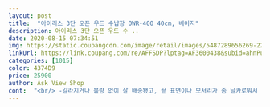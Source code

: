 ```yaml
---
layout: post 
title:  "아이리스 3단 오픈 우드 수납장 OWR-400 40cm, 베이지" 
description: 아이리스 3단 오픈 우드 수 ..
date: 2020-08-15 07:34:51 
img: https://static.coupangcdn.com/image/retail/images/5487289656269-2251842c-c8ad-45b3-bce7-bd12c532e632.jpg 
linkUrl: https://link.coupang.com/re/AFFSDP?lptag=AF3600438&subid=ahnPublicAsk&pageKey=5567140&itemId=25215887&vendorItemId=3037309476&traceid=V0-113-257eebc0e90d754c 
categories: [1015] 
color: 4374D9 
price: 25900 
author: Ask View Shop 
cont:  "<br/> -갈라지거나 불량 없이 잘 배송됐고, 끝 표면이나 모서리가 좀 날카로워서 아이 있는 집은 모서리 보호대 필수!<br/><br/> -건장한 여자 혼자 3<br/> -40분 조립!<br/><br/> -다른 후기들처럼 어쩔수없이 약간의 먼지가 묻어나와 물티슈로 하나씩 닦고 조립했다.<br/><br/><br/> -다하고나니 아주 튼튼하고 가격도 저렴한데 물건은 전혀 저렴한 느낌이 아님.<br/>.<br/>무게도 무겁고 아주 튼튼하고 좋다!<br/><br/> -드라이버로 하나하나 천천히 설명서(일본어라 그림만 봄)보고 따라하니 어렵지 않았다!<br/><br/> -조립할때도 먼지나 나무 가시가 조금 있어서 목장갑은 없어서 대체품으로 주방용 일회용 비닐장갑 꼈는데 충분!!<br/><br/> -하나로 충분했지만 만약 더 필요했다면 바로 더 주문할 의향도 있다! 굿굿!!!!!!!!!<br/>4단선반 하나 있는데 좀 칸이 모자라서 티비 다이 옆에 남는 공간에 둘려고 찾다보니(가로 44cm높이 90정도) 원하는 디자인인 철제틀에 나무선반(뭔지 아시겟죵?)은 60센티 기본이라 그냥 이거  샀는데 딱 사이즈가 좋네요 살짝 더 연한 베이지면 참 조을껀데ㅋ<br/>근 한달 좀 넘었는데 아직도 잘 사용중 입니다.<br/><br/>나사 구멍이 뚫려있는 조립식 입니다.<br/> ^0^<br/>리뷰에 이 제품 회사가 후쿠시마 옆 동네라 방사능 걱정된다는글 있던데 이거 메이드인 차이나예요 걱정마시구 쓰셔두 될꺼예요.<br/>.<br/>ㅋㅋ뭐 메이드인코리아면 더 좋았겠죠ㅋ<br/>물론 전 수납용 이라 상관 없지만<br/>별 하나 뺀 이유는 사진에서 처럼 갈라져서 와서 뺐어요 교환 왠만하면 안하는데 완전 심각한거도 아니고 이미 다 뜯어서 늦게 봤기도 했구 걍 몇년 쓰다 버리면 되니 귀차나서 그냥 쓰게요 뭐 별 지장 없겟죠 이만얼마니ㅋㅋ식재료나 음식 아닌 이상 교환 귀찮네요.<br/>.<br/>ㅋ<br/>사진에 처럼 저 정도 두께 드라이버 쓰시길!<br/>솔직히 아구가 100퍼센트 맞는거도 아니고 자세히 보면 마감도 살짝 그런데 가격대 보면 가성비 좋은거 같아요 튼튼하구요 무게감도 장난 아니네요ㅋ옆에 갈라진거 아님 오래 쓸꺼같아요 저렇게 나사 보이는 구멍도 막을수 잇고ㅋ저거 쑤셔넣는게 더 힘들더라구요ㅋ틈새 수납 하긴 좋네요ㅋ뿌듯하네용 책 꽂아두니ㅎㅎ게임 씨디도 진열하고ㅋ<br/>수명 다 할때까지 쓸까봐요☺️<br/>쉽고 간단하게 하려면 전동 드릴 필수템 입니다!<br/>여자 혼자서 뚝딱!! 가능해요!!<br/>여튼 가격대비 짱이요ㅋ<br/>완전 만족!!<br/>저거 아니면 별 5개줄수 잇어요 제 기준엔!<br/>저거 조립할때 전동 드라이버 아니면 손잡이부분 큰걸로 하세요 작은걸로 시작하다가 나사 4개 넣고 진빠졌는데 잡는부분 두꺼운거 하니 훨씬 쉽더라구요(여자 혼자 충분히 가능)<br/>저렴하고 활용도 갑!!<br/>조립 후에 뒷면이 뚫려있는 디자인 이라 콘센트도 걱정 없어요 <br/>주방에 수납공간 늘리고 싶어서 구매 했습니다<br/>" 
---
```


